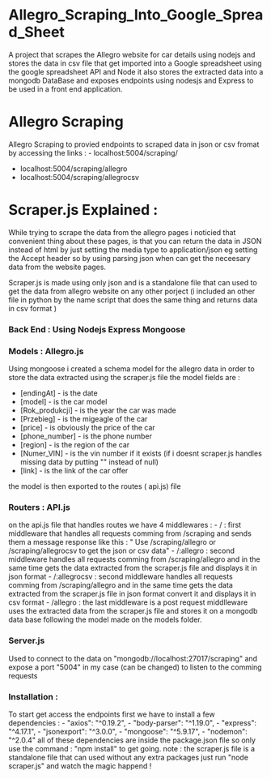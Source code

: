 # Allegro_Scraping_Into_Google_Spread_Sheet
 A project that scrapes the Allegro website for car details using nodejs and stores the data in csv file that get imported into a Google spreadsheet using the google spreadsheet API and Node it also stores the extracted data into a mongodb DataBase and exposes endpoints using nodesjs and Express to be used in a front end application.

# Allegro Scraping



Allegro Scraping to provied endpoints to scraped data in json or csv fromat by accessing the links : 
    - localhost:5004/scraping/
  - localhost:5004/scraping/allegro
  - localhost:5004/scraping/allegrocsv
  

# Scraper.js Explained :
While trying to scrape the data from the allegro pages i noticied that convenient thing about these pages, is that you can return the data in JSON instead of html by just setting the media type to application/json eg setting the Accept header so by using parsing json when can get the neceesary data from the website pages.

Scraper.js is made using only json and is a standalone file that can used to get the data from allegro website on any other porject (i included an other file in python by the name script that does the same thing and returns data in csv format )
### Back End : Using Nodejs Express Mongoose
### Models : Allegro.js

Using mongoose i created a schema model for the allegro data in order to store the data extracted using the scraper.js file the model fields are : 

* [endingAt] - is the date 
* [model] - is the car model 
* [Rok_produkcji] - is the year the car was made 
* [Przebieg] - is the migeagle of the car 
* [price] - is obviously the price of the car
* [phone_number] - is the phone number 
* [region] - is the region of the car
* [Numer_VIN] - is the vin number if it exists (if i doesnt scraper.js handles missing data by putting "" instead of null)
* [link] - is the link of the car offer

the model is then exported to the routes ( api.js) file

### Routers : API.js

on the api.js file that handles routes we have 4 middlewares : 
    - / : first middleware that handles all requests comming from /scraping and sends them a message response like this : " Use /scraping/allegro or /scraping/allegrocsv to get the json or csv data"
    - /:allegro : second middleware handles all requests comming from /scraping/allegro and in the same time gets the data extracted from the scraper.js file and displays it in json format - /:allegrocsv : second middleware handles all requests comming from /scraping/allegro and in the same time gets the data extracted from the scraper.js file in json format convert it and  displays it in csv format
    - /allegro : the last middleware is a post request middlleware uses the extracted data from the scraper.js file and stores it on a mongodb data base following the model made on the models folder.
### Server.js

Used to connect to the data on "mongodb://localhost:27017/scraping" and expose a port "5004" in my case (can be changed) to listen to the comming requests


### Installation :  
To start get access the endpoints first we have to install a few dependencies : 
    - "axios": "^0.19.2",
    - "body-parser": "^1.19.0",
    - "express": "^4.17.1",
    - "jsonexport": "^3.0.0",
    - "mongoose": "^5.9.17",
    - "nodemon": "^2.0.4"
all of these dependencies are inside the package.json file so only use the command : "npm install" to get going.
note : the scraper.js file is a standalone file that can used without any extra packages just run "node scraper.js" and watch the magic happend !

